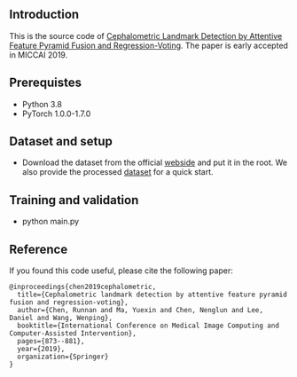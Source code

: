 ## Introduction
This is the source code of [Cephalometric Landmark Detection by Attentive Feature Pyramid Fusion and Regression-Voting](https://arxiv.org/pdf/1908.08841.pdf). The paper is early accepted in MICCAI 2019.



## Prerequistes
- Python 3.8
- PyTorch 1.0.0-1.7.0

## Dataset and setup
- Download the dataset from the official [webside](https://figshare.com/s/37ec464af8e81ae6ebbf) and put it in the root. We also provide the processed [dataset](https://drive.google.com/file/d/1fGoaoZbp04NVi41jcEoEmbbCxrUcpjUO/view?usp=sharing) for a quick start.

## Training and validation
- python main.py

## Reference

If you found this code useful, please cite the following paper:

```
@inproceedings{chen2019cephalometric,
  title={Cephalometric landmark detection by attentive feature pyramid fusion and regression-voting},
  author={Chen, Runnan and Ma, Yuexin and Chen, Nenglun and Lee, Daniel and Wang, Wenping},
  booktitle={International Conference on Medical Image Computing and Computer-Assisted Intervention},
  pages={873--881},
  year={2019},
  organization={Springer}
}
```
